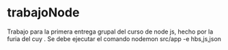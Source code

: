 # trabajoNode
Trabajo para la primera entrega grupal del curso de node js, hecho por la furia del cuy
.
Se debe ejecutar el comando
nodemon src/app -e hbs,js,json